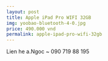 ```yaml
---
layout: post
title: Apple iPad Pro WIFI 32GB
img: yoobao-bluetooth-4-0.jpg
price: 490.000 vnd
permalink: apple-ipad-pro-wifi-32gb
---
```

Lien he a.Ngoc ~ 090 719 88 195
